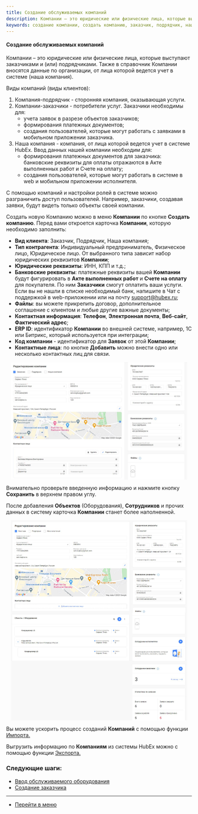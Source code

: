 ```yaml
---
title: Создание обслуживаемых компаний
description: Компании – это юридические или физические лица, которые выступают заказчиками и (или) подрядчиками. Также в справочник Компании вносятся данные по организации, от лица которой ведется учет в системе (наша компания). Создать новую Компанию можно в меню Компании по кнопке Создать компанию.
keywords: создание компании, создать компанию, заказчик, подрядчик, наша компания, банковские реквизиты, вид клиента, тип контрагента, hubex, хабекс, хубекс, хабикс
---
```


#### Создание обслуживаемых компаний
<html>
<meta charset="utf-8">
</html>

<body>
<p>Компании – это юридические или физические лица, которые выступают заказчиками и (или) подрядчиками. Также в
    справочник Компании вносятся данные по организации, от лица которой ведется учет в системе (наша компания).</p>

<p>Виды компаний (виды клиентов):</p>
<ol>
    <li>Компания-подрядчик - сторонняя компания, оказывающая услуги.</li>
    <li>Компании-заказчики - потребители услуг. Заказчики необходимы для:
        <ul>
            <li>учета заявок в разрезе объектов заказчиков;</li>
            <li>формирования платежных документов;</li>
            <li>создания пользователей, которые могут работать с заявками в мобильном приложении заказчика.</li>
        </ul>
    <li>Наша компания - компания, от лица которой ведется учет в системе HubEx. Ввод данных нашей компании необходим
        для:
        <ul>
            <li>формирования платежных документов для заказчика: банковские реквизиты для оплаты отражаются в Акте
                выполненных работ и Счете на оплату;
            </li>
            <li>создания пользователей, которые могут работать в системе в web и мобильном приложении исполнителя.</li>
        </ul>
    </li>
</ol>
<p> С помощью компаний и настройки ролей в системе можно разграничить доступ пользователей. Например, заказчики,
    создавая заявки, будут видеть только объекты своей компании.</p>
<p>Создать новую Компанию можно в меню <strong>Компании</strong> по кнопке <strong>Создать компанию</strong>. Перед вами
    откроется карточка <strong>Компании</strong>, которую необходимо заполнить:
</p>
<p>
<ul>
    <li><strong>Вид клиента</strong>: Заказчик, Подрядчик, Наша компания;</li>
    <li><strong>Тип контрагента</strong>: Индивидуальный предприниматель, Физическое лицо, Юридическое лицо. От
        выбранного типа зависит набор юридических реквизитов <strong>Компании</strong>;
    </li>
    <li><strong>Юридические реквизиты</strong>: ИНН, КПП и т.д.;</li>
    <li><strong>Банковские реквизиты</strong>: платежные реквизиты вашей <strong>Компании</strong> будут фигурировать в
        <strong>Акте выполненных
            работ</strong> и <strong>Счете на оплату</strong> для покупателя. По ним <strong>Заказчики</strong> смогут
        оплатить ваши услуги. Если вы не нашли в списке необходимый банк, напишите в Чат с
        поддержкой в web-приложении или на почту <a href="mailto:support@hubex.ru" target="_blank" rel="noopener">
            support@hubex.ru</a>;
    </li>
    <li><strong>Файлы</strong>: вы можете прикрепить договор, дополнительное соглашение с клиентом и любые другие важные
        документы;
    </li>
    <li><strong>Контактная информация</strong>: <strong> Телефон</strong>, <strong>Электронная почта</strong>, <strong>Веб-сайт</strong>,
        <strong>Фактический адрес</strong>;
    </li>
    <li><strong>ERP ID</strong>: идентификатор <strong>Компании</strong> во внешней системе, например, 1С или Битрикс,
        который используется при интеграции;
    </li>
    <li><strong>Код компании</strong> - идентификатор для <strong>Заявок</strong> от этой <strong>Компании</strong>;
    </li>
    <li><strong>Контактные лица</strong>: по кнопке <strong>Добавить</strong> можно внести одно или несколько контактных
        лиц для связи.
    </li>
</ul>
</p>

<div>
    <img style="margin: 0 auto; display: block; max-width: 95%;"
         src="/attachments/images/FAQ/USER/CreatingCompany/CreateCompany.jpg"/>
</div>

<p>Внимательно проверьте введенную информацию и нажмите кнопку <strong>Сохранить</strong> в верхнем правом углу.</p>

<p>После добавления <strong>Объектов</strong> (Оборудования),
    <strong>Сотрудников</strong> и прочих данных в систему карточка <strong>Компании</strong> станет более наполненной.
</p>

<div>
    <img style="margin: 0 auto; display: block; max-width: 95%;"
         src="/attachments/images/FAQ/USER/CreatingCompany/FullCompany.jpg"/>
</div>


<p> Вы можете ускорить процесс созданий <strong>Компаний</strong> с помощью функции <a
        href="https://wiki.hubex.ru/docs/FAQ/RU/user/Import.html#companies">Импорта.</a></p>
<p> Выгрузить информацию по <strong>Компаниям</strong> из системы HubEx можно с помощью функции <a
        href="https://wiki.hubex.ru/docs/FAQ/RU/user/Export.html#companies">Экспорта.</a></p>

</body>

### Следующие шаги:
- [Ввод обслуживаемого оборудования](./CreatingObjects.md)
- [Создание заказчика](./CreatingCustomer.md)


___
- [Перейти в меню](http://wiki.hubex.ru)
